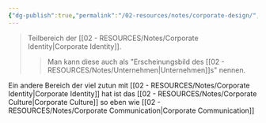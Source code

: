 ```yaml
---
{"dg-publish":true,"permalink":"/02-resources/notes/corporate-design/","tags":["GFN/LF08"],"noteIcon":"","updated":"2025-08-26T16:35:02.965+02:00"}
---
```


> Teilbereich der [[02 - RESOURCES/Notes/Corporate Identity\|Corporate Identity]].
> > Man kann diese auch als "Erscheinungsbild des [[02 - RESOURCES/Notes/Unternehmen\|Unternehmen]]s" nennen.

Ein andere Bereich der viel zutun mit [[02 - RESOURCES/Notes/Corporate Identity\|Corporate Identity]] hat ist das [[02 - RESOURCES/Notes/Corporate Culture\|Corporate Culture]] so eben wie [[02 - RESOURCES/Notes/Corporate Communication\|Corporate Communication]]
